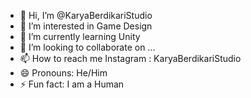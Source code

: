 - 👋 Hi, I’m @KaryaBerdikariStudio
- 👀 I’m interested in Game Design
- 🌱 I’m currently learning Unity
- 💞️ I’m looking to collaborate on ...
- 📫 How to reach me Instagram : KaryaBerdikariStudio
- 😄 Pronouns: He/Him
- ⚡ Fun fact: I am a Human

<!---
KaryaBerdikariStudio/KaryaBerdikariStudio is a ✨ special ✨ repository because its `README.md` (this file) appears on your GitHub profile.
You can click the Preview link to take a look at your changes.
--->
